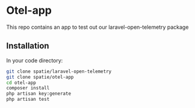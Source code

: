 # Otel-app

This repo contains an app to test out our laravel-open-telemetry package

## Installation

In your code directory:

```bash
git clone spatie/laravel-open-telemetry
git clone spatie/otel-app
cd otel-app
composer install
php artisan key:generate
php artisan test
```
